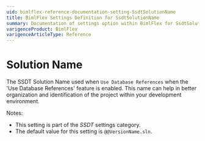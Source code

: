 ```yaml
---
uid: bimlflex-reference-documentation-setting-SsdtSolutionName
title: BimlFlex Settings Definition for SsdtSolutionName
summary: Documentation of settings option within BimlFlex for SsdtSolutionName
varigenceProduct: BimlFlex
varigenceArticleType: Reference
---
```


# Solution Name

The SSDT Solution Name used when `Use Database References` when the 'Use Database References' feature is enabled. This name can help in better organization and identification of the project within your development environment.

Notes:

* This setting is part of the *SSDT* settings category.
* The default value for this setting is `@@VersionName.sln`.